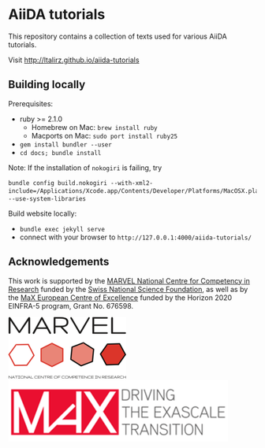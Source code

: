 # AiiDA tutorials

This repository contains a collection of texts used for
various AiiDA tutorials.

Visit http://ltalirz.github.io/aiida-tutorials

## Building locally

Prerequisites:
- ruby >= 2.1.0
  - Homebrew on Mac: `brew install ruby`
  - Macports on Mac: `sudo port install ruby25`
- `gem install bundler --user`  
- `cd docs; bundle install`  

Note: If the installation of `nokogiri` is failing, try
```
bundle config build.nokogiri --with-xml2-include=/Applications/Xcode.app/Contents/Developer/Platforms/MacOSX.platform/Developer/SDKs/MacOSX10.13.sdk/usr/include/libxml2  --use-system-libraries
``` 

Build website locally:
- `bundle exec jekyll serve`
- connect with your browser to `http://127.0.0.1:4000/aiida-tutorials/`

## Acknowledgements

This work is supported by the [MARVEL National Centre for Competency in Research](<http://nccr-marvel.ch>)
funded by the [Swiss National Science Foundation](<http://www.snf.ch/en>), as well as by the [MaX
European Centre of Excellence](<http://www.max-centre.eu/>) funded by the Horizon 2020 EINFRA-5 program,
Grant No. 676598.

![MARVEL](docs/assets/images/MARVEL.png)
![MaX](docs/assets/images/MaX.png)
